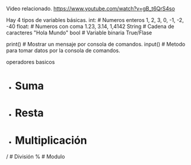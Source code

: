 Video relacionado.
https://www.youtube.com/watch?v=gB_t6QrS4so

Hay 4 tipos de variables básicas.
int: # Numeros enteros 1, 2, 3, 0, -1, -2, -40
float: # Numeros con coma 1.23, 3.14, 1,4142
String # Cadena de caracteres "Hola Mundo"
bool # Variable binaria True/Flase

print() # Mostrar un mensaje por consola de comandos.
input() # Metodo para tomar datos por la consola de comandos.

operadores basicos
+ # Suma
- # Resta
* # Multiplicación
/ # División
% # Modulo